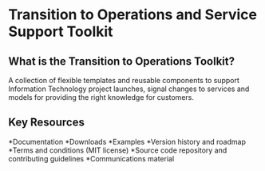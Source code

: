 # Transition to Operations and Service Support Toolkit
## What is the Transition to Operations Toolkit? 
A collection of flexible templates and reusable components to support Information Technology project launches, signal changes to services and models for providing the right knowledge for customers.
## Key Resources
*Documentation
*Downloads
*Examples
*Version history and roadmap
*Terms and conditions (MIT license)
*Source code repository and contributing guidelines
*Communications material

